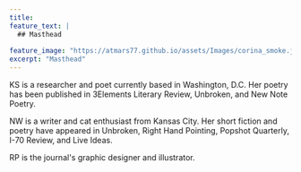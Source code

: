 ```yaml
---
title: 
feature_text: |
  ## Masthead
  
feature_image: "https://atmars77.github.io/assets/Images/corina_smoke.jpg"
excerpt: "Masthead"
---
```

KS is a researcher and poet currently based in Washington, D.C. Her poetry has been published in 3Elements Literary Review, Unbroken, and New Note Poetry.

NW is a writer and cat enthusiast from Kansas City. Her short fiction and poetry have appeared in Unbroken, Right Hand Pointing, Popshot Quarterly, I-70 Review, and Live Ideas.

RP is the journal's graphic designer and illustrator.